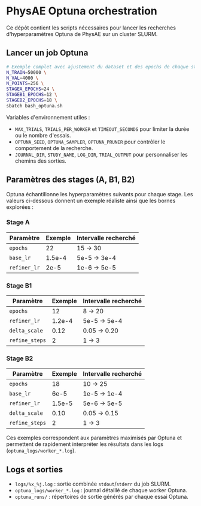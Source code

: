 # PhysAE Optuna orchestration

Ce dépôt contient les scripts nécessaires pour lancer les recherches d'hyperparamètres Optuna de PhysAE sur un cluster SLURM.

## Lancer un job Optuna

```bash
# Exemple complet avec ajustement du dataset et des epochs de chaque stage
N_TRAIN=50000 \
N_VAL=4000 \
N_POINTS=256 \
STAGEA_EPOCHS=24 \
STAGEB1_EPOCHS=12 \
STAGEB2_EPOCHS=18 \
sbatch bash_optuna.sh
```

Variables d'environnement utiles :

- `MAX_TRIALS`, `TRIALS_PER_WORKER` et `TIMEOUT_SECONDS` pour limiter la durée ou le nombre d'essais.
- `OPTUNA_SEED`, `OPTUNA_SAMPLER`, `OPTUNA_PRUNER` pour contrôler le comportement de la recherche.
- `JOURNAL_DIR`, `STUDY_NAME`, `LOG_DIR`, `TRIAL_OUTPUT` pour personnaliser les chemins des sorties.

## Paramètres des stages (A, B1, B2)

Optuna échantillonne les hyperparamètres suivants pour chaque stage. Les valeurs ci-dessous donnent un exemple réaliste ainsi que les bornes explorées :

### Stage A

| Paramètre      | Exemple  | Intervalle recherché |
|----------------|----------|----------------------|
| `epochs`       | 22       | 15 → 30              |
| `base_lr`      | 1.5e-4   | 5e-5 → 3e-4          |
| `refiner_lr`   | 2e-5     | 1e-6 → 5e-5          |

### Stage B1

| Paramètre        | Exemple | Intervalle recherché |
|------------------|---------|----------------------|
| `epochs`         | 12      | 8 → 20               |
| `refiner_lr`     | 1.2e-4  | 5e-5 → 5e-4          |
| `delta_scale`    | 0.12    | 0.05 → 0.20          |
| `refine_steps`   | 2       | 1 → 3                |

### Stage B2

| Paramètre        | Exemple | Intervalle recherché |
|------------------|---------|----------------------|
| `epochs`         | 18      | 10 → 25              |
| `base_lr`        | 6e-5    | 1e-5 → 1e-4          |
| `refiner_lr`     | 1.5e-5  | 5e-6 → 5e-5          |
| `delta_scale`    | 0.10    | 0.05 → 0.15          |
| `refine_steps`   | 2       | 1 → 3                |

Ces exemples correspondent aux paramètres maximisés par Optuna et permettent de rapidement interpréter les résultats dans les logs (`optuna_logs/worker_*.log`).

## Logs et sorties

- `logs/%x_%j.log` : sortie combinée `stdout`/`stderr` du job SLURM.
- `optuna_logs/worker_*.log` : journal détaillé de chaque worker Optuna.
- `optuna_runs/` : répertoires de sortie générés par chaque essai Optuna.
